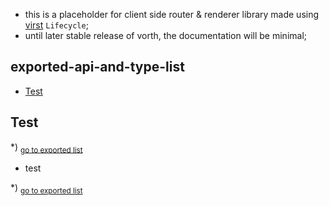 - this is a placeholder for client side router & renderer library made using [virst](https://www.npmjs.com/package/virst) `Lifecycle`;
- until later stable release of vorth, the documentation will be minimal;


<h2 id="exported-api-and-type-list">exported-api-and-type-list</h2>

- [Test](#test)

<h2 id="test">Test</h2>

*) <sub>[go to exported list](#exported-api-and-type-list)</sub>

- test

*) <sub>[go to exported list](#exported-api-and-type-list)</sub>
